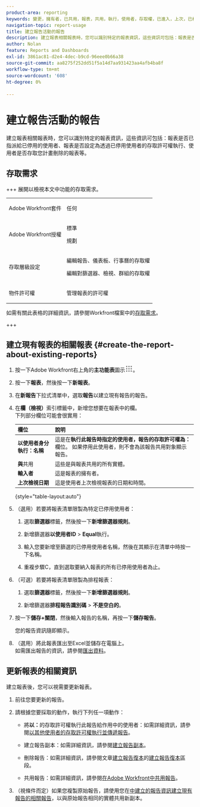 ```yaml
---
product-area: reporting
keywords: 變更，擁有者，已共用，報表，共用，執行，使用者，存取權，已進入，上次，已檢視，日期，報告，活動
navigation-topic: report-usage
title: 建立報告活動的報告
description: 建立報表相關報表時，您可以識別特定的報表資訊，這些資訊可包括：報表是否已指派給已停用的使用者、報表是否設定為透過已停用使用者的存取許可權執行、使用者是否存取您計畫刪除的報表等。
author: Nolan
feature: Reports and Dashboards
exl-id: 3861ac81-d2e4-4dec-b9cd-96eee0b66a38
source-git-commit: aa8275f252dd51f5a14d7aa931423aa4afb4ba8f
workflow-type: tm+mt
source-wordcount: '608'
ht-degree: 0%

---
```


# 建立報告活動的報告

建立報表相關報表時，您可以識別特定的報表資訊，這些資訊可包括：報表是否已指派給已停用的使用者、報表是否設定為透過已停用使用者的存取許可權執行、使用者是否存取您計畫刪除的報表等。

## 存取需求

+++ 展開以檢視本文中功能的存取需求。 

<table style="table-layout:auto"> 
 <col> 
 <col> 
 <tbody> 
  <tr> 
   <td role="rowheader">Adobe Workfront套件</td> 
   <td> <p>任何</p> </td> 
  </tr> 
  <tr> 
   <td role="rowheader">Adobe Workfront授權</td> 
   <td> 
   <p>標準</p>
   <p>規劃 </p> </td> 
  </tr> 
  <tr> 
   <td role="rowheader">存取層級設定</td> 
   <td> <p>編輯報告、儀表板、行事曆的存取權</p> <p>編輯對篩選器、檢視、群組的存取權</p></td> 
  </tr> 
  <tr> 
   <td role="rowheader">物件許可權</td> 
   <td> <p>管理報表的許可權</p></td> 
  </tr> 
 </tbody> 
</table>

如需有關此表格的詳細資訊，請參閱Workfront檔案中的[存取需求](/help/quicksilver/administration-and-setup/add-users/access-levels-and-object-permissions/access-level-requirements-in-documentation.md)。

+++

## 建立現有報表的相關報表 {#create-the-report-about-existing-reports}

1. 按一下Adobe Workfront右上角的&#x200B;**主功能表**&#x200B;圖示![主功能表圖示](assets/main-menu-icon.png)。
1. 按一下&#x200B;**報表**，然後按一下&#x200B;**新報表**。
1. 在&#x200B;**新報告**&#x200B;下拉式清單中，選取&#x200B;**報告**&#x200B;以建立現有報告的報告。

1. 在&#x200B;**欄（檢視）**&#x200B;索引標籤中，新增您想要在報表中的欄。\
   下列部分欄位可能會很實用：

   | 欄位 | 說明 |
   |---|---|
   | **以使用者身分執行：名稱** | 這是在&#x200B;**執行此報告時指定的使用者，報告的存取許可權為：**&#x200B;欄位。 如果停用此使用者，則不會為該報告共用對象顯示報告。 |
   | **與**&#x200B;共用 | 這些是與報表共用的所有實體。 |
   | **輸入者** | 這是報表的擁有者。 |
   | **上次檢視日期** | 這是使用者上次檢視報表的日期和時間。 |

   {style="table-layout:auto"}

1. （選用）若要將報表清單限製為特定已停用使用者：

   1. 選取&#x200B;**篩選器**&#x200B;標籤，然後按一下&#x200B;**新增篩選器規則**。

   1. 新增篩選器&#x200B;**以使用者ID** > **Equal**&#x200B;執行。

   1. 輸入您要新增至篩選的已停用使用者名稱，然後在其顯示在清單中時按一下名稱。
   1. 重複步驟C，直到選取要納入報表的所有已停用使用者為止。

1. （可選）若要將報表清單限製為排程報表：

   1. 選取&#x200B;**篩選器**&#x200B;標籤，然後按一下&#x200B;**新增篩選器規則**。

   1. 新增篩選器&#x200B;**排程報告識別碼** > **不是空白的**。

1. 按一下&#x200B;**儲存+關閉**，然後輸入報告的名稱，再按一下&#x200B;**儲存報告**。

   您的報告資訊隨即顯示。

1. （選用）將此報表匯出至Excel並儲存在電腦上。\
   如需匯出報告的資訊，請參閱[匯出資料](../../../reports-and-dashboards/reports/creating-and-managing-reports/export-data.md)。

## 更新報表的相關資訊

建立報表後，您可以視需要更新報表。

1. 前往您要更新的報告。
1. 請根據您要採取的動作，執行下列任一項動作：

   * 將&#x200B;**以：**&#x200B;的存取許可權執行此報告給作用中的使用者：如需詳細資訊，請參閱[以其他使用者的存取許可權執行並傳遞報告](../../../reports-and-dashboards/reports/creating-and-managing-reports/run-deliver-report-access-rights-another-user.md)。

   * 建立報告副本：如需詳細資訊，請參閱[建立報告副本](../../../reports-and-dashboards/reports/creating-and-managing-reports/create-copy-report.md)。
   * 刪除報告：如需詳細資訊，請參閱文章[建立報告復本](../../../reports-and-dashboards/reports/creating-and-managing-reports/create-copy-report.md#update2)的[建立報告復本](../../../reports-and-dashboards/reports/creating-and-managing-reports/create-copy-report.md)區段。

   * 共用報告：如需詳細資訊，請參閱[在Adobe Workfront中共用報告](../../../reports-and-dashboards/reports/creating-and-managing-reports/share-report.md)。

1. （視條件而定）如果您複製原始報告，請使用您在[中建立的報告資訊建立現有報告的相關報告](#create-the-report-about-existing-reports)，以與原始報告相同的實體共用新副本。
